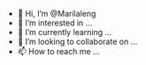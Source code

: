 - 👋 Hi, I’m @Marilaleng
- 👀 I’m interested in ...
- 🌱 I’m currently learning ...
- 💞️ I’m looking to collaborate on ...
- 📫 How to reach me ...

<!---
Marilaleng/Marilaleng is a ✨ special ✨ repository because its `README.md` (this file) appears on your GitHub profile.
You can click the Preview link to take a look at your changes.
--->
